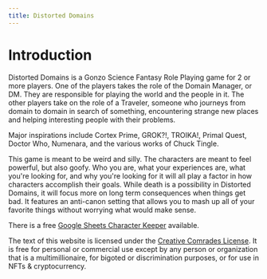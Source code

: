 ```yaml
---
title: Distorted Domains
---
```

# Introduction

Distorted Domains is a Gonzo Science Fantasy Role Playing game for 2 or more players. One of the players takes the role of the Domain Manager, or DM. They are responsible for playing the world and the people in it. The other players take on the role of a Traveler, someone who journeys from domain to domain in search of something, encountering strange new places and helping interesting people with their problems.

Major inspirations include Cortex Prime, GROK?!, TROIKA!, Primal Quest, Doctor Who, Numenara, and the various works of Chuck Tingle.

This game is meant to be weird and silly. The characters are meant to feel powerful, but also goofy. Who you are, what your experiences are, what you're looking for, and why you're looking for it will all play a factor in how characters accomplish their goals. While death is a possibility in Distorted Domains, it will focus more on long term consequences when things get bad. It features an anti-canon setting that allows you to mash up all of your favorite things without worrying what would make sense.

There is a free [Google Sheets Character Keeper](https://docs.google.com/spreadsheets/d/1iD2N3VkBVdb9CuRejHPc5lP251gvXEScqiSs3g6OBUU/edit?usp=sharing) available.


The text of this website is licensed under the [Creative Comrades License](https://creativecomrades.org/). It is free for personal or commercial use except by any person or organization that is a multimillionaire, for bigoted or discrimination purposes, or for use in NFTs & cryptocurrency.
